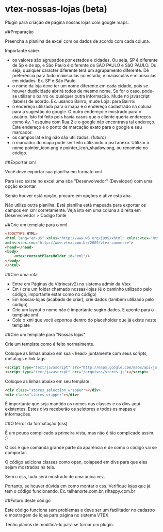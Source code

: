 vtex-nossas-lojas (beta)
========================

Plugin para criação de página nossas lojas com google maps.

##Preparação

Preencha a planilha de excel com os dados de acordo com cada coluna.

Importante saber:

* os valores são agrupados por estados e cidades. Ou seja, SP é diferente de Sp e de sp, e São Paulo é diferente de SÃO PAULO e SãO PAULO. Ou seja, qualquer caracter diferente terá um agrupamento diferente. Dê preferência para tudo maiúsculas no estado, e maiúsculas e minúsculas em cidades. Ex. SP e São Paulo.
* o nome da loja deve ter um nome diferente em cada cidade, pois se houver duplicidade abrirá todos de mesmo nome. Se for o caso, pode-se utilizar o bairro ou qualquer outra informação. Mude no javascript (labels) de acordo. Ex. usando Bairro, mude Loja: para Bairro:
* o endereço utilizado para o mapa é o endereço cadastrado na coluna para a sugestão do google. O outro endereço é mostrado para o usuário. Isto foi feito pois havia casos que o cliente queria endereços como Av. 1 esquina com Rua 2 e o google não encontrava tal endereço. Este endereço é o ponto de marcação exato para o google e seu marcador.
* os campos lat e lng não são utilizados. (futuro)
* o marcador do mapa pode ser feito utilizando o psd anexo. Utilizar o nome pointer_icon.png e pointer_icon_shadow.png, ou renomeie no código.

##Exportar xml

Você deve exportar sua planilha em formato xml.

Para isso existe no excel uma aba "Desenvolvedor" (Developer) com uma opção exportar.

Senão houver está opção, procure em opções e ative esta aba.

Não utilize outra planilha. Está planilha está mapeada para exportar os campos em xml corretamente. Veja isto em uma coluna a direita em Desenvolvedor > Código fonte

##Crie um template para o xml

```html
<!DOCTYPE HTML>
<html lang="en-US" xmlns="http://www.w3.org/1999/xhtml" xmlns:vtex="http://www.vtex.com.br/2009/vtex-common" 
xmlns:vtex.cmc="http://www.vtex.com.br/2009/vtex-commerce">
<head></head>
<body>
    <vtex:contentPlaceHolder id="xml"/>
</body>
</html>
```


##Crie uma rota

+ Entre em Páginas de Vitrines(v2) no sistema admin da Vtex
+ Em / crie um folder chamado nossas-lojas (é o caminho utilizado pelo código, importante estar como no código)
+ Em nossas-lojas (acabado de criar), crie dados (também utilizado pelo código)
+ Crie um layout o nome não é importante sugiro dados. E aponte para o template xml
+ Cole o xml que você exportou dentro do placeholder que já existe neste template

##Crie um template para "Nossas lojas"

Crie um template como é feito normalmente.

Coloque as linhas abaixo em sua &lt;head&gt; juntamente com seus scripts, metatags e link tags:

```html
<script type="text/javascript" src="http://maps.google.com/maps/api/js?sensor=true"></script>
<script type="text/javascript" src="/arquivos/stores.js"></script>
```

Coloque as linhas abaixo em seu template.

```html
<div class="stores_selection_wrapper"></div>
<div class="stores_wrapper"></div>
```

É importante que seja mantido os nomes das classes e os divs aqui existentes.
Estes divs receberão os seletores e todos os mapas e informações.

##O terror da formatação (css)

É um pouco complicado a primeira vista, mas não é tão complicado assim. :)

O css é que comanda grande parte da aparência e de como o código vai se comportar.

O código adiciona classes como open, colapsed em divs para que eles sejam mostrados na tela.

Sem o css, tudo será mostrado de uma única vez.

Portanto, se houver dúvida em como montar o css. Verifique lojas que já tem o código funcionando. Ex. telhanorte.com.br, rihappy.com.br

##Futuro deste código

Este código funciona sem problemas e deve ser um facilitador no cadastro e mostragem de lojas para página no sistema VTEX.

Tenho planos de modificá-lo para se tornar um plugin.

